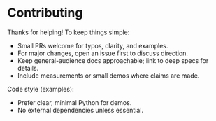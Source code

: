 # Contributing

Thanks for helping! To keep things simple:

- Small PRs welcome for typos, clarity, and examples.
- For major changes, open an issue first to discuss direction.
- Keep general-audience docs approachable; link to deep specs for details.
- Include measurements or small demos where claims are made.

Code style (examples):
- Prefer clear, minimal Python for demos.
- No external dependencies unless essential.

